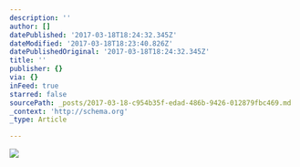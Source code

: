 ```yaml
---
description: ''
author: []
datePublished: '2017-03-18T18:24:32.345Z'
dateModified: '2017-03-18T18:23:40.826Z'
datePublishedOriginal: '2017-03-18T18:24:32.345Z'
title: ''
publisher: {}
via: {}
inFeed: true
starred: false
sourcePath: _posts/2017-03-18-c954b35f-edad-486b-9426-012879fbc469.md
_context: 'http://schema.org'
_type: Article

---
```

![](https://the-grid-user-content.s3-us-west-2.amazonaws.com/633724fb-9592-4727-baf6-61dbfc1c753f.jpg)